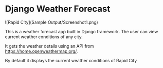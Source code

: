 # Django Weather Forecast

![Rapid City](Sample Output/Screenshot1.png)

This is a weather forecast app built in Django framework. The user can view current weather conditions of any city.

It gets the weather details using an API from https://home.openweathermap.org/.

By default it displays the current weather conditions of Rapid City
